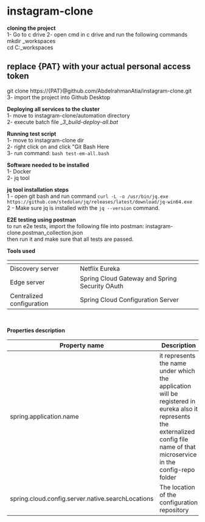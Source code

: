 

# instagram-clone

**cloning the project** <br>
1- Go to c drive
2- open cmd in c drive and run the following commands 
   mkdir _workspaces  <br>
   cd C:\_workspaces <br>
   ## replace {PAT} with your actual personal access token <br>
   git clone https://{PAT}@github.com/AbdelrahmanAtia/instagram-clone.git <br>
3- import the project into Github Desktop <br>

   
**Deploying all services to the cluster** <br>
1- move to instagram-clone/automation directory <br>
2- execute batch file *_3_build-deploy-all.bat* <br>

**Running test script** <br>
1- move to instagram-clone dir <br>
2- right click on and click "Git Bash Here <br>
3- run command:  `bash test-em-all.bash` <br>


**Software needed to be installed** <br>
1- Docker <br>
2- jq tool  <br>


**jq tool installation steps**  <br>
1 - open git bash and run command `curl -L -o /usr/bin/jq.exe https://github.com/stedolan/jq/releases/latest/download/jq-win64.exe` <br>
2 - Make sure jq is installed with the `jq --version` command.   <br>


**E2E testing using postman**  <br>
to run e2e tests, import the following file into postman: instagram-clone.postman_collection.json <br>
then run it and make sure that all tests are passed. <br>

**Tools used**  <br>
<table>
     <thead>
      <tr>
        <th></th>
        <th></th>
      </tr>
    </thead>
    <tbody>
        <tr>
            <td>Discovery server</td>
            <td>Netflix Eureka</td>
        </tr>
        <tr>
            <td>Edge server</td>
            <td>Spring Cloud Gateway and Spring Security OAuth</td>
        </tr>
        <tr>
            <td>Centralized configuration</td>
            <td>Spring Cloud Configuration Server</td>
        </tr>
    </tbody>
</table>
<br>

**Properties description**  <br>
<table>
    <thead>
      <tr>
        <th>Property name</th>
        <th>Description</th>
      </tr>
    </thead>
    <tbody>
        <tr>
            <td>spring.application.name</td>
            <td>it represents the name under which the application will be registered in eureka also
                it represents the externalized config file name of that microservice in the config-repo folder
            </td>
        </tr>
        <tr>
            <td>spring.cloud.config.server.native.searchLocations</td>
            <td>The location of the configuration repository</td>
        </tr>
     </tbody>
  </table>
